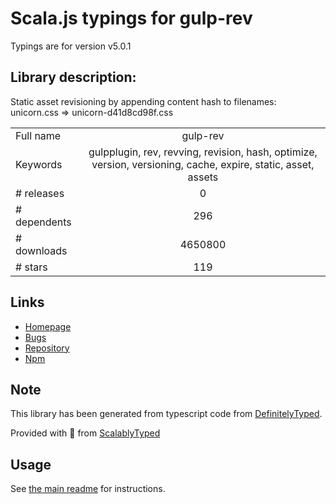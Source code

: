 
# Scala.js typings for gulp-rev

Typings are for version v5.0.1

## Library description:
Static asset revisioning by appending content hash to filenames: unicorn.css => unicorn-d41d8cd98f.css

|                    |                 |
| ------------------ | :-------------: |
| Full name          | gulp-rev |
| Keywords           | gulpplugin, rev, revving, revision, hash, optimize, version, versioning, cache, expire, static, asset, assets |
| # releases         | 0 |
| # dependents       | 296 |
| # downloads        | 4650800 |
| # stars            | 119 |

## Links
- [Homepage](https://github.com/sindresorhus/gulp-rev#readme)
- [Bugs](https://github.com/sindresorhus/gulp-rev/issues)
- [Repository](https://github.com/sindresorhus/gulp-rev)
- [Npm](https://www.npmjs.com/package/gulp-rev)
    


## Note
This library has been generated from typescript code from [DefinitelyTyped](https://definitelytyped.org).

Provided with :purple_heart: from [ScalablyTyped](https://github.com/oyvindberg/ScalablyTyped)

## Usage
See [the main readme](../../readme.md) for instructions.


